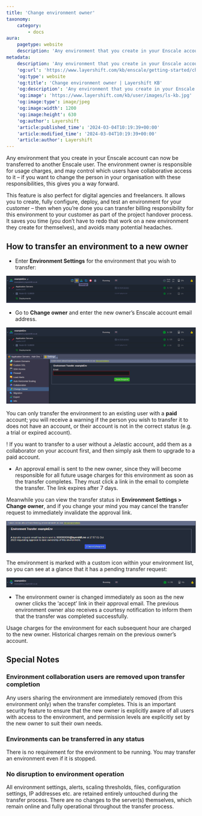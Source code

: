 ```yaml
---
title: 'Change environment owner'
taxonomy:
    category:
        - docs
aura:
    pagetype: website
    description: 'Any environment that you create in your Enscale account can be transferred to another user. This feature is perfect for digital agencies and freelancers.'
metadata:
    description: 'Any environment that you create in your Enscale account can be transferred to another user. This feature is perfect for digital agencies and freelancers.'
    'og:url': 'https://www.layershift.com/kb/enscale/getting-started/change-environment-owner'
    'og:type': website
    'og:title': 'Change environment owner | Layershift KB'
    'og:description': 'Any environment that you create in your Enscale account can be transferred to another user. This feature is perfect for digital agencies and freelancers.'
    'og:image': 'https://www.layershift.com/kb/user/images/ls-kb.jpg'
    'og:image:type': image/jpeg
    'og:image:width': 1200
    'og:image:height': 630
    'og:author': Layershift
    'article:published_time': '2024-03-04T10:19:39+00:00'
    'article:modified_time': '2024-03-04T10:19:39+00:00'
    'article:author': Layershift
---
```


Any environment that you create in your Enscale account can now be transferred to another Enscale user. The environment owner is responsible for usage charges, and may control which users have collaborative access to it – if you want to change the person in your organisation with these responsibilities, this gives you a way forward.

This feature is also perfect for digital agencies and freelancers. It allows you to create, fully configure, deploy, and test an environment for your customer – then when you’re done you can transfer billing responsibility for this environment to your customer as part of the project handover process. It saves you time (you don’t have to redo that work on a new environment they create for themselves), and avoids many potential headaches.

## How to transfer an environment to a new owner

* Enter **Environment Settings** for the environment that you wish to transfer:

![Change%20environment%20owner-2](Change%20environment%20owner-2.png "Change%20environment%20owner-2")

* Go to **Change owner** and enter the new owner’s Enscale account email address.

![Change%20environment%20owner-1](Change%20environment%20owner-1.png "Change%20environment%20owner-1")

You can only transfer the environment to an existing user with a **paid** account; you will receive a warning if the person you wish to transfer it to does not have an account, or their account is not in the correct status (e.g. a trial or expired account).

! If you want to transfer to a user without a Jelastic account, add them as a collaborator on your account first, and then simply ask them to upgrade to a paid account.

* An approval email is sent to the new owner, since they will become responsible for all future usage charges for this environment as soon as the transfer completes. They must click a link in the email to complete the transfer. The link expires after 7 days.

Meanwhile you can view the transfer status in **Environment Settings > Change owner**, and if you change your mind you may cancel the transfer request to immediately invalidate the approval link.

![Change%20environment%20owner-3](Change%20environment%20owner-3.png "Change%20environment%20owner-3")

The environment is marked with a custom icon within your environment list, so you can see at a glance that it has a pending transfer request:

![Change%20environment%20owner-4](Change%20environment%20owner-4.png "Change%20environment%20owner-4")

* The environment owner is changed immediately as soon as the new owner clicks the ‘accept’ link in their approval email. The previous environment owner also receives a courtesy notification to inform them that the transfer was completed successfully.

Usage charges for the environment for each subsequent hour are charged to the new owner. Historical charges remain on the previous owner’s account.

## Special Notes

### Environment collaboration users are removed upon transfer completion

Any users sharing the environment are immediately removed (from this environment only) when the transfer completes. This is an important security feature to ensure that the new owner is explicitly aware of all users with access to the environment, and permission levels are explicitly set by the new owner to suit their own needs.

### Environments can be transferred in any status

There is no requirement for the environment to be running. You may transfer an environment even if it is stopped.

### No disruption to environment operation

All environment settings, alerts, scaling thresholds, files, configuration settings, IP addresses etc. are retained entirely untouched during the transfer process. There are no changes to the server(s) themselves, which remain online and fully operational throughout the transfer process.
